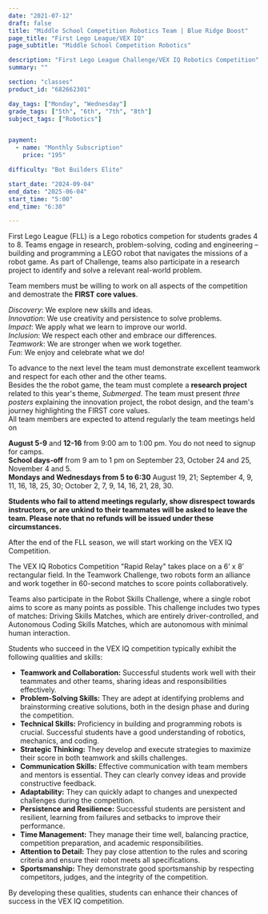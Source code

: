 ```yaml
---
date: "2021-07-12"
draft: false
title: "Middle School Competition Robotics Team | Blue Ridge Boost"
page_title: "First Lego League/VEX IQ"
page_subtitle: "Middle School Competition Robotics"

description: "First Lego League Challenge/VEX IQ Robotics Competition"
summary: ""

section: "classes"
product_id: "682662301"

day_tags: ["Monday", "Wednesday"]
grade_tags: ["5th", "6th", "7th", "8th"]
subject_tags: ["Robotics"]


payment:
  - name: "Monthly Subscription"
    price: "195"

difficulty: "Bot Builders Elite"

start_date: "2024-09-04"
end_date: "2025-06-04"
start_time: "5:00"
end_time: "6:30"

---
```


<p>First Lego League (FLL) is a Lego robotics competion for students grades 4 to 8. Teams engage in research, problem-solving, coding and engineering – building and programming a LEGO robot that navigates the missions of a robot game. As part of Challenge, teams also participate in a research project to identify and solve a relevant real-world problem. </p>
            
Team members must be willing to work on all aspects of the competition and demostrate the <b>FIRST core values</b>.<br>
<div class="container">
    <div class="row">
        <div class="col">
        <i>Discovery</i>: We explore new skills and ideas.<br>
        <i>Innovation</i>: We use creativity and persistence to solve problems.<br>
        <i>Impact</i>:  We apply what we learn to improve our world.<br>
        <i>Inclusion</i>: We respect each other and embrace our differences.<br>
        <i>Teamwork</i>: We are stronger when we work together.<br>
        <i>Fun</i>: We enjoy and celebrate what we do!
        </div>
    </div>
</div>

To advance to the next level the team must demonstrate excellent teamwork and respect for each other and the other teams.<br>
Besides the the robot game, the team must complete a <b>research project</b> related to this year's theme, <i>Submerged</i>. The team must present <i>three posters</i> explaining the innovation project, the robot design, and the team's journey highlighting the FIRST core values.<br>
All team members are expected to attend regularly the team meetings held on <br>
<div class="container">
    <div class="row">
        <div class="col">
            <b>August 5-9</b> and <b>12-16</b> from 9:00 am to 1:00 pm. You do not need to signup for camps.<br>
            <b>School days-off</b> from 9 am to 1 pm on September 23, October 24 and 25, November 4 and 5.<br>
            <b>Mondays and Wednesdays from 5 to 6:30</b> August 19, 21; September 4, 9, 11, 16, 18, 25, 30; October 2, 7, 9, 14, 16, 21, 28, 30.
        </div>
    </div>
</div>

<b>Students who fail to attend meetings regularly, show disrespect towards instructors, or are unkind to their teammates will be asked to leave the team. Please note that no refunds will be issued under these circumstances.</b>

<p>After the end of the FLL season, we will start working on the VEX IQ Competition. </P>

<p>The VEX IQ Robotics Competition "Rapid Relay" takes place on a 6’ x 8’ rectangular field. In the Teamwork Challenge, two robots form an alliance and work together in 60-second matches to score points collaboratively.</p>

<p>Teams also participate in the Robot Skills Challenge, where a single robot aims to score as many points as possible. This challenge includes two types of matches: Driving Skills Matches, which are entirely driver-controlled, and Autonomous Coding Skills Matches, which are autonomous with minimal human interaction.</p>

<p>Students who succeed in the VEX IQ competition typically exhibit the following qualities and skills:</p>
    <ul>
      <li><strong>Teamwork and Collaboration:</strong> Successful students work well with their teammates and other teams, sharing ideas and responsibilities effectively.</li>
      <li><strong>Problem-Solving Skills:</strong> They are adept at identifying problems and brainstorming creative solutions, both in the design phase and during the competition.</li>
      <li><strong>Technical Skills:</strong> Proficiency in building and programming robots is crucial. Successful students have a good understanding of robotics, mechanics, and coding.</li>
      <li><strong>Strategic Thinking:</strong> They develop and execute strategies to maximize their score in both teamwork and skills challenges.</li>
      <li><strong>Communication Skills:</strong> Effective communication with team members and mentors is essential. They can clearly convey ideas and provide constructive feedback.</li>
      <li><strong>Adaptability:</strong> They can quickly adapt to changes and unexpected challenges during the competition.</li>
      <li><strong>Persistence and Resilience:</strong> Successful students are persistent and resilient, learning from failures and setbacks to improve their performance.</li>
      <li><strong>Time Management:</strong> They manage their time well, balancing practice, competition preparation, and academic responsibilities.</li>
      <li><strong>Attention to Detail:</strong> They pay close attention to the rules and scoring criteria and ensure their robot meets all specifications.</li>
      <li><strong>Sportsmanship:</strong> They demonstrate good sportsmanship by respecting competitors, judges, and the integrity of the competition.</li>
    </ul>
    <p>By developing these qualities, students can enhance their chances of success in the VEX IQ competition.</p>